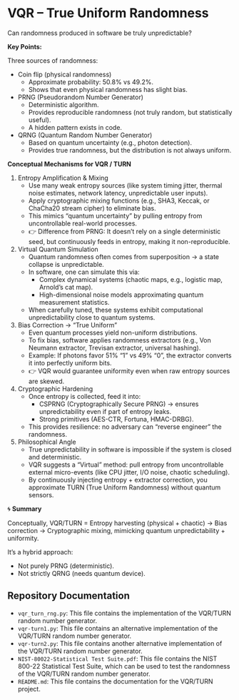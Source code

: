 # VQR – True Uniform Randomness

Can randomness produced in software be truly unpredictable?

**Key Points:**

Three sources of randomness:

*   Coin flip (physical randomness)
    *   Approximate probability: 50.8% vs 49.2%.
    *   Shows that even physical randomness has slight bias.
*   PRNG (Pseudorandom Number Generator)
    *   Deterministic algorithm.
    *   Provides reproducible randomness (not truly random, but statistically useful).
    *   A hidden pattern exists in code.
*   QRNG (Quantum Random Number Generator)
    *   Based on quantum uncertainty (e.g., photon detection).
    *   Provides true randomness, but the distribution is not always uniform.

**Conceptual Mechanisms for VQR / TURN**

1.  Entropy Amplification & Mixing
    *   Use many weak entropy sources (like system timing jitter, thermal noise estimates, network latency, unpredictable user inputs).
    *   Apply cryptographic mixing functions (e.g., SHA3, Keccak, or ChaCha20 stream cipher) to eliminate bias.
    *   This mimics “quantum uncertainty” by pulling entropy from uncontrollable real-world processes.
    *   👉 Difference from PRNG: It doesn’t rely on a single deterministic seed, but continuously feeds in entropy, making it non-reproducible.
2.  Virtual Quantum Simulation
    *   Quantum randomness often comes from superposition → a state collapse is unpredictable.
    *   In software, one can simulate this via:
        *   Complex dynamical systems (chaotic maps, e.g., logistic map, Arnold’s cat map).
        *   High-dimensional noise models approximating quantum measurement statistics.
    *   When carefully tuned, these systems exhibit computational unpredictability close to quantum systems.
3.  Bias Correction → “True Uniform”
    *   Even quantum processes yield non-uniform distributions.
    *   To fix bias, software applies randomness extractors (e.g., Von Neumann extractor, Trevisan extractor, universal hashing).
    *   Example: If photons favor 51% “1” vs 49% “0”, the extractor converts it into perfectly uniform bits.
    *   👉 VQR would guarantee uniformity even when raw entropy sources are skewed.
4.  Cryptographic Hardening
    *   Once entropy is collected, feed it into:
        *   CSPRNG (Cryptographically Secure PRNG) → ensures unpredictability even if part of entropy leaks.
        *   Strong primitives (AES-CTR, Fortuna, HMAC-DRBG).
    *   This provides resilience: no adversary can “reverse engineer” the randomness.
5.  Philosophical Angle
    *   True unpredictability in software is impossible if the system is closed and deterministic.
    *   VQR suggests a “Virtual” method: pull entropy from uncontrollable external micro-events (like CPU jitter, I/O noise, chaotic scheduling).
    *   By continuously injecting entropy + extractor correction, you approximate TURN (True Uniform Randomness) without quantum sensors.

🌀 **Summary**

Conceptually, VQR/TURN = Entropy harvesting (physical + chaotic) → Bias correction → Cryptographic mixing, mimicking quantum unpredictability + uniformity.

It’s a hybrid approach:

*   Not purely PRNG (deterministic).
*   Not strictly QRNG (needs quantum device).

## Repository Documentation

*   `vqr_turn_rng.py`: This file contains the implementation of the VQR/TURN random number generator.
*   `vqr-turn1.py`: This file contains an alternative implementation of the VQR/TURN random number generator.
*   `vqr-turn2.py`: This file contains another alternative implementation of the VQR/TURN random number generator.
*   `NIST-80022-Statistical Test Suite.pdf`: This file contains the NIST 800-22 Statistical Test Suite, which can be used to test the randomness of the VQR/TURN random number generator.
*   `README.md`: This file contains the documentation for the VQR/TURN project.
